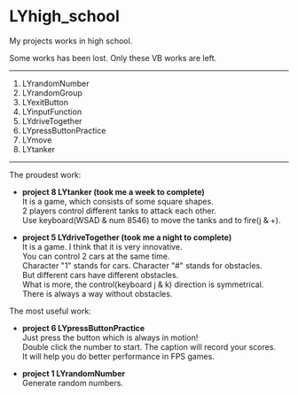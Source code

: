 # LYhigh_school
My projects works in high school.

Some works has been lost. Only these VB works are left.

---
1. LYrandomNumber
2. LYrandomGroup
3. LYexitButton
4. LYinputFunction
5. LYdriveTogether
6. LYpressButtonPractice
7. LYmove
8. LYtanker
---
The proudest work: 
* **project 8 LYtanker (took me a week to complete)**  
  It is a game, which consists of some square shapes.  
  2 players control different tanks to attack each other.  
  Use keyboard(WSAD & num 8546) to move the tanks and to fire(j & +).  


* **project 5 LYdriveTogether (took me a night to complete)**  
  It is a game. I think that it is very innovative.  
  You can control 2 cars at the same time.  
  Character "1" stands for cars. Character "#" stands for obstacles.  
  But different cars have different obstacles.  
  What is more, the control(keyboard j & k) direction is symmetrical.  
  There is always a way without obstacles.

The most useful work: 
* **project 6 LYpressButtonPractice**  
  Just press the button which is always in motion!  
  Double click the number to start. The caption will record your scores.  
  It will help you do better performance in FPS games.  
  
* **project 1 LYrandomNumber**  
  Generate random numbers.  
